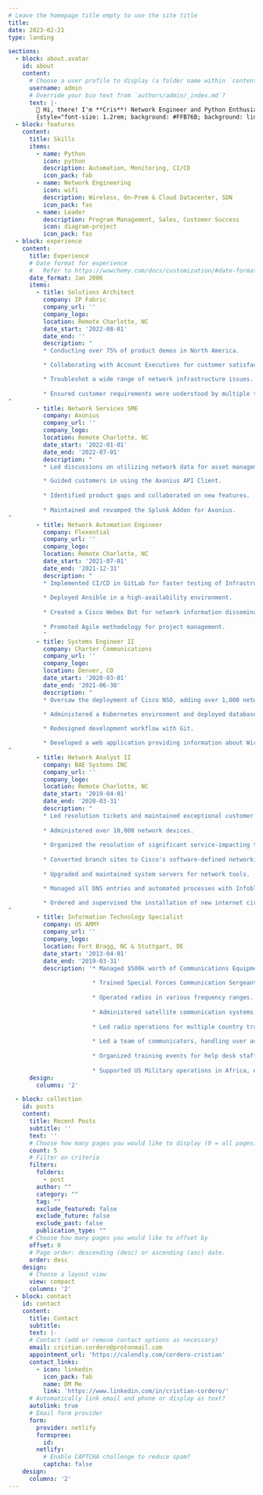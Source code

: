 ```yaml
---
# Leave the homepage title empty to use the site title
title:
date: 2023-02-21
type: landing

sections:
  - block: about.avatar
    id: about
    content:
      # Choose a user profile to display (a folder name within `content/authors/`)
      username: admin
      # Override your bio text from `authors/admin/_index.md`?
      text: |-
        👋 Hi, there! I'm **Cris**! Network Engineer and Python Enthusiast.
        {style="font-size: 1.2rem; background: #FFB76B; background: linear-gradient(to right, #FFB76B 0%, #FFA73D 30%, #FF7C00 60%, #FF7F04 100%); -webkit-background-clip: text; -webkit-text-fill-color: transparent;"}
  - block: features
    content:
      title: Skills
      items:
        - name: Python
          icon: python
          description: Automation, Monitoring, CI/CD
          icon_pack: fab
        - name: Network Engineering
          icon: wifi
          description: Wireless, On-Prem & Cloud Datacenter, SDN
          icon_pack: fas
        - name: Leader
          description: Program Management, Sales, Customer Success
          icon: diagram-project
          icon_pack: fas
  - block: experience
    content:
      title: Experience
      # Date format for experience
      #   Refer to https://wowchemy.com/docs/customization/#date-format
      date_format: Jan 2006
      items:
        - title: Solutions Architect 
          company: IP Fabric
          company_url: ''
          company_logo: 
          location: Remote Charlotte, NC
          date_start: '2022-08-01'
          date_end: ''
          description: "
          * Conducting over 75% of product demos in North America.

          * Collaborating with Account Executives for customer satisfaction and success across the sales cycle.

          * Troubleshot a wide range of network infrastructure issues. (BGP, OSPF, STP, Config Driff)
          
          * Ensured customer requirements were understood by multiple teams.
"
        - title: Network Services SME
          company: Axonius
          company_url: ''
          company_logo: 
          location: Remote Charlotte, NC
          date_start: '2022-01-01'
          date_end: '2022-07-01'
          description: "
          * Led discussions on utilizing network data for asset management.

          * Guided customers in using the Axonius API Client.
      
          * Identified product gaps and collaborated on new features.
        
          * Maintained and revamped the Splunk Addon for Axonius.          
"
        - title: Network Automation Engineer
          company: Flexential
          company_url: ''
          company_logo:
          location: Remote Charlotte, NC
          date_start: '2021-07-01'
          date_end: '2021-12-31'
          description: "
          * Implemented CI/CD in GitLab for faster testing of Infrastructure-as-Code.
          
          * Deployed Ansible in a high-availability environment.
          
          * Created a Cisco Webex Bot for network information dissemination.
          
          * Promoted Agile methodology for project management.
          "
        - title: Systems Engineer II
          company: Charter Communications
          company_url: ''
          company_logo:
          location: Denver, CO
          date_start: '2020-03-01'
          date_end: '2021-06-30'
          description: "
          * Oversaw the deployment of Cisco NSO, adding over 1,000 network devices.

          * Administered a Kubernetes environment and deployed database services.
          
          * Redesigned development workflow with Git.

          * Developed a web application providing information about Wireless Access Points.
"
        - title: Network Analyst II
          company: BAE Systems INC
          company_url: ''
          company_logo:
          location: Remote Charlotte, NC
          date_start: '2019-04-01'
          date_end: '2020-03-31'
          description: "
          * Led resolution tickets and maintained exceptional customer service.
          
          * Administered over 10,000 network devices.
          
          * Organized the resolution of significant service-impacting tickets.
                    
          * Converted branch sites to Cisco's software-defined networking.
          
          * Upgraded and maintained system servers for network tools.

          * Managed all DNS entries and automated processes with Infoblox API.

          * Ordered and supervised the installation of new internet circuits.          
"
        - title: Information Technology Specialist 
          company: US ARMY
          company_url: ''
          company_logo:
          location: Fort Bragg, NC & Stuttgart, DE
          date_start: '2013-04-01'
          date_end: '2019-03-31'
          description: '* Managed $500k worth of Communications Equipment.
          
                        * Trained Special Forces Communication Sergeants.
                        
                        * Operated radios in various frequency ranges.
                        
                        * Administered satellite communication systems.
                        
                        * Led radio operations for multiple country training events.
                        
                        * Led a team of communicators, handling user access and device maintenance.
                        
                        * Organized training events for help desk staff.
                    
                        * Supported US Military operations in Africa, ensuring communication standards.'
      design:
        columns: '2'

  - block: collection
    id: posts
    content:
      title: Recent Posts
      subtitle: ''
      text: ''
      # Choose how many pages you would like to display (0 = all pages)
      count: 5
      # Filter on criteria
      filters:
        folders:
          - post
        author: ""
        category: ""
        tag: ""
        exclude_featured: false
        exclude_future: false
        exclude_past: false
        publication_type: ""
      # Choose how many pages you would like to offset by
      offset: 0
      # Page order: descending (desc) or ascending (asc) date.
      order: desc
    design:
      # Choose a layout view
      view: compact
      columns: '2'
  - block: contact
    id: contact
    content:
      title: Contact
      subtitle:
      text: |-
      # Contact (add or remove contact options as necessary)
      email: cristian.cordero@protonmail.com
      appointment_url: 'https://calendly.com/cordero-cristian'
      contact_links:
        - icon: linkedin
          icon_pack: fab
          name: DM Me
          link: 'https://www.linkedin.com/in/cristian-cordero/'
      # Automatically link email and phone or display as text?
      autolink: true
      # Email form provider
      form:
        provider: netlify
        formspree:
          id:
        netlify:
          # Enable CAPTCHA challenge to reduce spam?
          captcha: false
    design:
      columns: '2'
---
```

